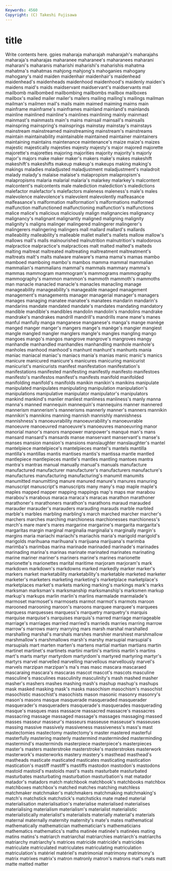 ```yaml
---
Keywords: 4560 
Copyright: (C) Takeshi Fujisawa
---
```


# title

Write contents here.
gpies maharaja
maharajah maharajah's maharajahs maharaja's maharajas maharanee maharanee's maharanees maharani maharani's
maharanis maharishi maharishi's maharishis mahatma mahatma's mahatmas mahjong mahjong's mahoganies
mahogany mahogany's maid maiden maidenhair maidenhair's maidenhead maidenhead's maidenheads maidenhood
maidenhood's maidenly maiden's maidens maid's maids maidservant maidservant's maidservants mail
mailbomb mailbombed mailbombing mailbombs mailbox mailboxes mailbox's mailed mailer mailer's
mailers mailing mailing's mailings mailman mailman's mailmen mail's mails maim
maimed maiming maims main mainframe mainframe's mainframes mainland mainland's mainlands
mainline mainlined mainline's mainlines mainlining mainly mainmast mainmast's mainmasts main's
mains mainsail mainsail's mainsails mainspring mainspring's mainsprings mainstay mainstay's mainstays
mainstream mainstreamed mainstreaming mainstream's mainstreams maintain maintainability maintainable maintained maintainer
maintainers maintaining maintains maintenance maintenance's maize maize's maizes majestic majestically
majesties majesty majesty's major majored majorette majorette's majorettes majoring majorities
majority majority's majorly major's majors make maker maker's makers make's
makes makeshift makeshift's makeshifts makeup makeup's makeups making making's makings
maladies maladjusted maladjustment maladjustment's maladroit malady malady's malaise malaise's malapropism
malapropism's malapropisms malaria malarial malaria's malarkey malarkey's malcontent malcontent's malcontents
male malediction malediction's maledictions malefactor malefactor's malefactors maleness maleness's male's
males malevolence malevolence's malevolent malevolently malfeasance malfeasance's malformation malformation's malformations
malformed malfunction malfunctioned malfunctioning malfunction's malfunctions malice malice's malicious maliciously
malign malignancies malignancy malignancy's malignant malignantly maligned maligning malignity malignity's
maligns malinger malingered malingerer malingerer's malingerers malingering malingers mall mallard
mallard's mallards malleability malleability's malleable mallet mallet's mallets mallow mallow's
mallows mall's malls malnourished malnutrition malnutrition's malodorous malpractice malpractice's malpractices
malt malted malted's malteds malting maltreat maltreated maltreating maltreatment maltreatment's
maltreats malt's malts malware malware's mama mama's mamas mambo mamboed
mamboing mambo's mambos mamma mammal mammalian mammalian's mammalians mammal's mammals
mammary mamma's mammas mammogram mammogram's mammograms mammography mammography's mammon mammon's
mammoth mammoth's mammoths man manacle manacled manacle's manacles manacling manage
manageability manageability's manageable managed management management's managements manager managerial manager's
managers manages managing manatee manatee's manatees mandarin mandarin's mandarins mandate
mandated mandate's mandates mandating mandatory mandible mandible's mandibles mandolin mandolin's
mandolins mandrake mandrake's mandrakes mandrill mandrill's mandrills mane mane's manes
manful manfully manga manganese manganese's manga's mange manège manged manger
manger's mangers mange's manège's mangier mangiest mangle mangled mangler manglers
mangle's mangles mangling mango mangoes mango's mangos mangrove mangrove's mangroves
mangy manhandle manhandled manhandles manhandling manhole manhole's manholes manhood manhood's
manhunt manhunt's manhunts mania maniac maniacal maniac's maniacs mania's manias
manic manic's manics manicure manicured manicure's manicures manicuring manicurist manicurist's
manicurists manifest manifestation manifestation's manifestations manifested manifesting manifestly manifesto manifestoes
manifesto's manifestos manifest's manifests manifold manifolded manifolding manifold's manifolds manikin
manikin's manikins manipulate manipulated manipulates manipulating manipulation manipulation's manipulations manipulative
manipulator manipulator's manipulators mankind mankind's manlier manliest manliness manliness's manly
manna manna's manned mannequin mannequin's mannequins manner mannered mannerism mannerism's
mannerisms mannerly manner's manners mannikin mannikin's mannikins manning mannish mannishly
mannishness mannishness's manoeuvrability manoeuvrability's manoeuvrable manoeuvre manoeuvred manoeuvre's manoeuvres manoeuvring
manor manorial manor's manors manpower manpower's manqué man's mans mansard
mansard's mansards manse manservant manservant's manse's manses mansion mansion's mansions
manslaughter manslaughter's mantel mantelpiece mantelpiece's mantelpieces mantel's mantels mantilla mantilla's
mantillas mantis mantises mantis's mantissa mantle mantled mantlepiece mantlepieces mantle's
mantles mantling mantoes mantra mantra's mantras manual manually manual's manuals
manufacture manufactured manufacturer manufacturer's manufacturers manufacture's manufactures manufacturing manufacturing's manumit
manumits manumitted manumitting manure manured manure's manures manuring manuscript manuscript's
manuscripts many many's map maple maple's maples mapped mapper mapping
mappings map's maps mar marabou marabou's marabous maraca maraca's maracas
marathon marathoner marathoner's marathoners marathon's marathons maraud marauded marauder marauder's
marauders marauding marauds marble marbled marble's marbles marbling marbling's march
marched marcher marcher's marchers marches marching marchioness marchionesses marchioness's march's
mare mare's mares margarine margarine's margarita margarita's margaritas margin marginal
marginalia marginalia's marginally margin's margins maria mariachi mariachi's mariachis maria's
marigold marigold's marigolds marihuana marihuana's marijuana marijuana's marimba marimba's marimbas
marina marinade marinaded marinade's marinades marinading marina's marinas marinate marinated
marinates marinating marine mariner mariner's mariners marine's marines marionette marionette's
marionettes marital maritime marjoram marjoram's mark markdown markdown's markdowns marked
markedly marker marker's markers market marketability marketability's marketable marketed marketer
marketer's marketers marketing marketing's marketplace marketplace's marketplaces market's markets marking
marking's markings mark's marks marksman marksman's marksmanship marksmanship's marksmen markup
markup's markups marlin marlin's marlins marmalade marmalade's marmoset marmoset's marmosets
marmot marmot's marmots maroon marooned marooning maroon's maroons marquee marquee's
marquees marquess marquesses marquess's marquetry marquetry's marquis marquise marquise's marquises
marquis's marred marriage marriageable marriage's marriages married married's marrieds marries
marring marrow marrow's marrows marry marrying mars marsh marshal marshalled
marshalling marshal's marshals marshes marshier marshiest marshmallow marshmallow's marshmallows marsh's
marshy marsupial marsupial's marsupials mart marten marten's martens martial martian
martians martin martinet martinet's martinets martini martini's martinis martin's martins
mart's marts martyr martyrdom martyrdom's martyred martyring martyr's martyrs marvel
marvelled marvelling marvellous marvellously marvel's marvels marzipan marzipan's ma's mas
masc mascara mascaraed mascaraing mascara's mascaras mascot mascot's mascots masculine
masculine's masculines masculinity masculinity's mash mashed masher masher's mashers mashes
mashing mash's mashup mashup's mashups mask masked masking mask's masks
masochism masochism's masochist masochistic masochist's masochists mason masonic masonry masonry's
mason's masons masque masquerade masqueraded masquerader masquerader's masqueraders masquerade's masquerades
masquerading masque's masques mass massacre massacred massacre's massacres massacring massage
massaged massage's massages massaging massed masses masseur masseur's masseurs masseuse
masseuse's masseuses massing massive massively massiveness massiveness's mass's mast mastectomies
mastectomy mastectomy's master mastered masterful masterfully mastering masterly mastermind masterminded
masterminding mastermind's masterminds masterpiece masterpiece's masterpieces master's masters masterstroke masterstroke's
masterstrokes masterwork masterwork's masterworks mastery mastery's masthead masthead's mastheads masticate
masticated masticates masticating mastication mastication's mastiff mastiff's mastiffs mastodon mastodon's
mastodons mastoid mastoid's mastoids mast's masts masturbate masturbated masturbates masturbating
masturbation masturbation's mat matador matador's matadors match matchbook matchbook's matchbooks
matchbox matchboxes matchbox's matched matches matching matchless matchmaker matchmaker's matchmakers
matchmaking matchmaking's match's matchstick matchstick's matchsticks mate mated material materialisation
materialisation's materialise materialised materialises materialising materialism materialism's materialist materialistic materialistically
materialist's materialists materially material's materials maternal maternally maternity maternity's mate's
mates mathematical mathematically mathematician mathematician's mathematicians mathematics mathematics's maths matinée
matinée's matinées mating matins matins's matriarch matriarchal matriarchies matriarch's matriarchs
matriarchy matriarchy's matrices matricide matricide's matricides matriculate matriculated matriculates matriculating
matriculation matriculation's matériel matériel's matrimonial matrimony matrimony's matrix matrixes matrix's
matron matronly matron's matrons mat's mats matt matte matted matter
